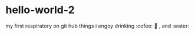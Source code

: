 # hello-world-2
my first respiratory on git hub 
things i engoy drinking :cofee: :tea: , and :water:
